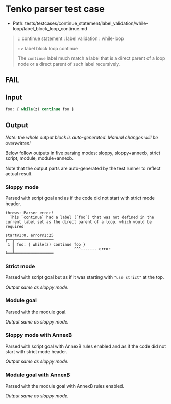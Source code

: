 # Tenko parser test case

- Path: tests/testcases/continue_statement/label_validation/while-loop/label_block_loop_continue.md

> :: continue statement : label validation : while-loop
>
> ::> label block loop continue
>
> The `continue` label much match a label that is a direct parent of a loop node or a direct parent of such label recursively.

## FAIL

## Input

`````js
foo: { while(z) continue foo }
`````

## Output

_Note: the whole output block is auto-generated. Manual changes will be overwritten!_

Below follow outputs in five parsing modes: sloppy, sloppy+annexb, strict script, module, module+annexb.

Note that the output parts are auto-generated by the test runner to reflect actual result.

### Sloppy mode

Parsed with script goal and as if the code did not start with strict mode header.

`````
throws: Parser error!
  This `continue` had a label (`foo`) that was not defined in the current label set as the direct parent of a loop, which would be required

start@1:0, error@1:25
╔══╦═════════════════
 1 ║ foo: { while(z) continue foo }
   ║                          ^^^------- error
╚══╩═════════════════

`````

### Strict mode

Parsed with script goal but as if it was starting with `"use strict"` at the top.

_Output same as sloppy mode._

### Module goal

Parsed with the module goal.

_Output same as sloppy mode._

### Sloppy mode with AnnexB

Parsed with script goal with AnnexB rules enabled and as if the code did not start with strict mode header.

_Output same as sloppy mode._

### Module goal with AnnexB

Parsed with the module goal with AnnexB rules enabled.

_Output same as sloppy mode._
